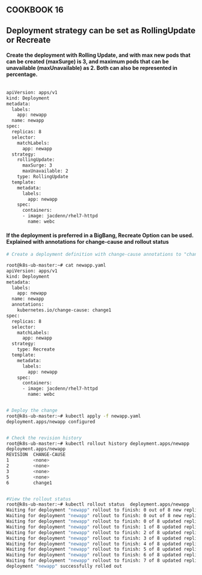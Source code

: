 ## COOKBOOK 16

## Deployment strategy can be set as RollingUpdate or Recreate


#### Create the deployment with Rolling Update, and with max new pods that can be created (maxSurge) is 3, and maximum pods that can be unavailable (maxUnavailable) as 2. Both can also be represented in percentage.

```bash

apiVersion: apps/v1
kind: Deployment
metadata:
  labels:
    app: newapp
  name: newapp
spec:
  replicas: 8
  selector:
    matchLabels:
      app: newapp
  strategy:
    rollingUpdate:
      maxSurge: 3
      maxUnavailable: 2
    type: RollingUpdate
  template:
    metadata:
      labels:
        app: newapp
    spec:
      containers:
      - image: jacdenn/rhel7-httpd
        name: webc


```

#### If the deployment is preferred in a BigBang, Recreate Option can be used. Explained with annotations for change-cause and rollout status

```bash
# Create a deployment definition with change-cause annotations to "change1". Strategy is set to Recreate.

root@k8s-ub-master:~# cat newapp.yaml
apiVersion: apps/v1
kind: Deployment
metadata:
  labels:
    app: newapp
  name: newapp
  annotations:
    kubernetes.io/change-cause: change1
spec:
  replicas: 8
  selector:
    matchLabels:
      app: newapp
  strategy:
    type: Recreate
  template:
    metadata:
      labels:
        app: newapp
    spec:
      containers:
      - image: jacdenn/rhel7-httpd
        name: webc


# Deploy the change
root@k8s-ub-master:~# kubectl apply -f newapp.yaml
deployment.apps/newapp configured


# Check the revision history
root@k8s-ub-master:~# kubectl rollout history deployment.apps/newapp
deployment.apps/newapp
REVISION  CHANGE-CAUSE
1         <none>
2         <none>
3         <none>
5         <none>
6         change1


#View the rollout status
root@k8s-ub-master:~# kubectl rollout status  deployment.apps/newapp
Waiting for deployment "newapp" rollout to finish: 0 out of 8 new replicas have been updated...
Waiting for deployment "newapp" rollout to finish: 0 out of 8 new replicas have been updated...
Waiting for deployment "newapp" rollout to finish: 0 of 8 updated replicas are available...
Waiting for deployment "newapp" rollout to finish: 1 of 8 updated replicas are available...
Waiting for deployment "newapp" rollout to finish: 2 of 8 updated replicas are available...
Waiting for deployment "newapp" rollout to finish: 3 of 8 updated replicas are available...
Waiting for deployment "newapp" rollout to finish: 4 of 8 updated replicas are available...
Waiting for deployment "newapp" rollout to finish: 5 of 8 updated replicas are available...
Waiting for deployment "newapp" rollout to finish: 6 of 8 updated replicas are available...
Waiting for deployment "newapp" rollout to finish: 7 of 8 updated replicas are available...
deployment "newapp" successfully rolled out
```

